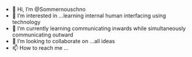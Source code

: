 - 👋 Hi, I’m @Sommernouschno
- 👀 I’m interested in ...learning internal human interfacing using technology
- 🌱 I’m currently learning communicating inwards while simultaneously communicating outward
- 💞️ I’m looking to collaborate on ...all ideas
- 📫 How to reach me ...

<!---
Sommernouse/Sommernouse is a ✨ special ✨ repository because its `README.md` (this file) appears on your GitHub profile.
You can click the Preview link to take a look at your changes.
--->
